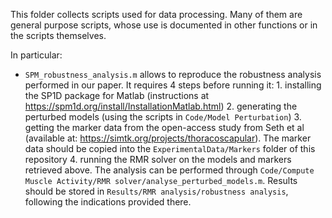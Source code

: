 This folder collects scripts used for data processing. Many of them are general purpose scripts, whose use is documented in other functions or in the scripts themselves.

In particular:
- `SPM_robustness_analysis.m` allows to reproduce the robustness analysis performed in our paper. It requires 4 steps before running it:
		1. installing the SP1D package for Matlab (instructions at https://spm1d.org/install/InstallationMatlab.html)
		2. generating the perturbed models (using the scripts in `Code/Model Perturbation`)
		3. getting the marker data from the open-access study from Seth et al (available at: https://simtk.org/projects/thoracoscapular). The marker data should be copied into the `ExperimentalData/Markers` folder of this repository
		4. running the RMR solver on the models and markers retrieved above. The analysis can be performed through `Code/Compute Muscle Activity/RMR solver/analyse_perturbed_models.m`. Results should be stored in `Results/RMR analysis/robustness analysis`, following the indications provided there.
